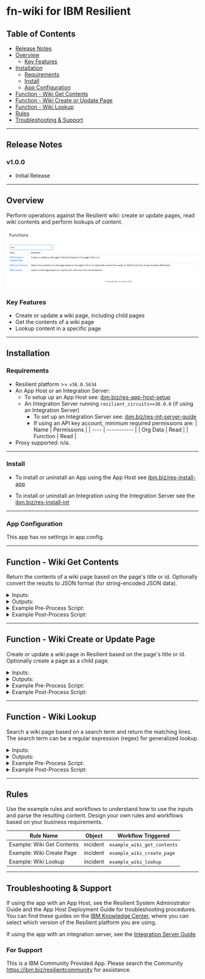 <!--
  This README.md is generated by running:
  "resilient-sdk docgen -p fn_wiki"

  It is best edited using a Text Editor with a Markdown Previewer. VS Code
  is a good example. Checkout https://guides.github.com/features/mastering-markdown/
  for tips on writing with Markdown

  If you make manual edits and run docgen again, a .bak file will be created

  Store any screenshots in the "doc/screenshots" directory and reference them like:
  ![screenshot: screenshot_1](./screenshots/screenshot_1.png)
-->

# fn-wiki for IBM Resilient

## Table of Contents
- [Release Notes](#release-notes)
- [Overview](#overview)
  - [Key Features](#key-features)
- [Installation](#installation)
  - [Requirements](#requirements)
  - [Install](#install)
  - [App Configuration](#app-configuration)
- [Function - Wiki Get Contents](#function---wiki-get-contents)
- [Function - Wiki Create or Update Page](#function---wiki-create-or-update-page)
- [Function - Wiki Lookup](#function---wiki-lookup)
- [Rules](#rules)
- [Troubleshooting & Support](#troubleshooting-&-support)
---

## Release Notes
<!--
  Specify all changes in this release. Do not remove the release 
  notes of a previous release
-->
### v1.0.0
* Initial Release

---

## Overview
<!--
  Provide a high-level description of the function itself and its remote software or application.
  The text below is parsed from the "description" and "long_description" attributes in the setup.py file
-->
Perform operations against the Resilient wiki: create or update pages, read wiki contents and perform lookups of content.

 ![screenshot: main](./doc/screenshots/main.png)


### Key Features
<!--
  List the Key Features of the Integration
-->
* Create or update a wiki page, including child pages
* Get the contents of a wiki page
* Lookup content in a specific page

---

## Installation

### Requirements
<!--
  List any Requirements 
-->
* Resilient platform >= `v36.0.5634`
* An App Host or an Integration Server:
  * To setup up an App Host see:  [ibm.biz/res-app-host-setup](https://ibm.biz/res-app-host-setup)
  * An Integration Server running `resilient_circuits>=30.0.0` (if using an Integration Server)
    * To set up an Integration Server see: [ibm.biz/res-int-server-guide](https://ibm.biz/res-int-server-guide)
    * If using an API key account, minimum required permissions are:
      | Name | Permissions |
      | ---- | ----------- |
      | Org Data | Read |
      | Function | Read |
* Proxy supported: n/a.

---

### Install
* To install or uninstall an App using the App Host see [ibm.biz/res-install-app](https://ibm.biz/res-install-app)

* To install or uninstall an Integration using the Integration Server see the [ibm.biz/res-install-int](https://ibm.biz/res-install-int)
---

### App Configuration
This app has no settings in app.config.

---


## Function - Wiki Get Contents
Return the contents of a wiki page based on the page's title or id. Optionally convert the results to JSON format (for string-encoded JSON data).


<details><summary>Inputs:</summary>
<p>

| Name | Type | Required | Example | Tooltip |
| ---- | :--: | :------: | ------- | ------- |
| `wiki_contents_as_json` | `boolean` | No | `-` | - |
| `wiki_title_or_id` | `text` | Yes | `-` | Either wiki page title or numeric id |
| `wiki_parent_title_or_id` | `text` | No | `-` | Either wiki parent page title or numeric id. Use to ensure you're referencing the correct child page. None will look for any page title that matches. |

</p>
</details>

<details><summary>Outputs:</summary>
<p>

```python
results = {
    # TODO: Copy and paste an example of the Function Output within this code block.
    # To view the output of a Function, run resilient-circuits in DEBUG mode and invoke the Function. 
    # The Function results will be printed in the logs: "resilient-circuits run --loglevel=DEBUG"
}
```

</p>
</details>

<details><summary>Example Pre-Process Script:</summary>
<p>

```python
None
```

</p>
</details>

<details><summary>Example Post-Process Script:</summary>
<p>

```python
note = u"Page/Id: '{}'".format(results.inputs.get('wiki_title') if results.inputs.get('wiki_title') else results.inputs.get('wiki_id'))
if results.content:
    note = u"{} contents:\n\n{}".format(note, results.content['text'])
    if results.content.get('json'):
        note = u"{} \nJSON contents:\n\n{}".format(note, results.content['json'])
else:
    note = u"{} not found".format(note)
    
incident.addNote(note)
```

</p>
</details>

---
## Function - Wiki Create or Update Page
Create or update a wiki page in Resilient based on the page's title or id. Optionally create a page as a child page.


<details><summary>Inputs:</summary>
<p>

| Name | Type | Required | Example | Tooltip |
| ---- | :--: | :------: | ------- | ------- |
| `wiki_body` | `text` | Yes | `-` | - |
| `wiki_create_if_missing` | `boolean` | Yes | `-` | Specify 'No' to only update |
| `wiki_parent_title_or_id` | `text` | No | `-` | Either wiki page title or numeric id |
| `wiki_title_or_id` | `text` | Yes | `-` | Either wiki page title or numeric id |

</p>
</details>

<details><summary>Outputs:</summary>
<p>

```python
results = {
    # TODO: Copy and paste an example of the Function Output within this code block.
    # To view the output of a Function, run resilient-circuits in DEBUG mode and invoke the Function. 
    # The Function results will be printed in the logs: "resilient-circuits run --loglevel=DEBUG"
}
```

</p>
</details>

<details><summary>Example Pre-Process Script:</summary>
<p>

```python
None
```

</p>
</details>

<details><summary>Example Post-Process Script:</summary>
<p>

```python
note = u"Page/Id: '{}'".format(results.inputs.get('wiki_title') if results.inputs.get('wiki_title') else results.inputs.get('wiki_id'))
if results.content:
    incident.addNote(u"{} created/updated\n\n{}".format(note, results.content['text']))
```

</p>
</details>

---
## Function - Wiki Lookup
Search a wiki page based on a search term and return the matching lines. The search term can be a regular expression (regex) for generalized lookup.


<details><summary>Inputs:</summary>
<p>

| Name | Type | Required | Example | Tooltip |
| ---- | :--: | :------: | ------- | ------- |
| `wiki_search_term` | `text` | No | `-` | text or regular expression format |
| `wiki_title_or_id` | `text` | Yes | `-` | Either wiki page title or numeric id |
| `wiki_parent_title_or_id` | `text` | No | `-` | Either wiki parent page title or numeric id. Use to ensure you're referencing the correct child page. None will look for any page title that matches. |

</p>
</details>

<details><summary>Outputs:</summary>
<p>

```python
results = {
    # TODO: Copy and paste an example of the Function Output within this code block.
    # To view the output of a Function, run resilient-circuits in DEBUG mode and invoke the Function. 
    # The Function results will be printed in the logs: "resilient-circuits run --loglevel=DEBUG"
}
```

</p>
</details>

<details><summary>Example Pre-Process Script:</summary>
<p>

```python
None
```

</p>
</details>

<details><summary>Example Post-Process Script:</summary>
<p>

```python
note = u"Page/Id: '{}'".format(results.inputs.get('wiki_title') if results.inputs.get('wiki_title') else results.inputs.get('wiki_id'))
if results.content:
    incident.addNote(u"{}\n\n{}".format(note, "\n".join(results.content)))
else:
    incident.addNote(u"{} not found".format(note))
```

</p>
</details>

---





## Rules
Use the example rules and workflows to understand how to use the inputs and parse the resulting content. Design your own rules and workflows based on your business requirements. 

| Rule Name | Object | Workflow Triggered |
| --------- | ------ | ------------------ |
| Example: Wiki Get Contents | incident | `example_wiki_get_contents` |
| Example: Wiki Create Page | incident | `example_wiki_create_page` |
| Example: Wiki Lookup | incident | `example_wiki_lookup` |

---

## Troubleshooting & Support
If using the app with an App Host, see the Resilient System Administrator Guide and the App Host Deployment Guide for troubleshooting procedures. You can find these guides on the [IBM Knowledge Center](https://www.ibm.com/support/knowledgecenter/SSBRUQ), where you can select which version of the Resilient platform you are using.

If using the app with an integration server, see the [Integration Server Guide](https://ibm.biz/res-int-server-guide)

### For Support
This is a IBM Community Provided App. Please search the Community https://ibm.biz/resilientcommunity for assistance.
